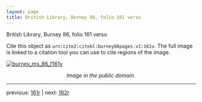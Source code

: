 ```yaml
---
layout: page
title: British Library, Burney 86, folio 161 verso
---
```


British Library, Burney 86, folio 161 verso

Cite this object as `urn:cite2:citebl:burney86pages.v1:161v`.  The full image is linked to a citation tool you can use to cite regions of the image.

[![burney_ms_86_f161v](http://www.homermultitext.org/iipsrv?IIIF=/project/homer/pyramidal/deepzoom/citebl/burney86imgs/v1/burney_ms_86_f161v.tif/full/800,/0/default.jpg)](http://www.homermultitext.org/ict2/?urn=urn:cite2:citebl:burney86imgs.v1:burney_ms_86_f161v) 

<p style="text-align: center; font-style: italic;">Image in the public domain.</p>

---

previous: [161r](../161r/) | next: [162r](../162r/)
